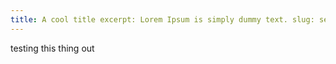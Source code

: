 ```yaml
---
title: A cool title excerpt: Lorem Ipsum is simply dummy text. slug: serverless
---
```


testing this thing out
